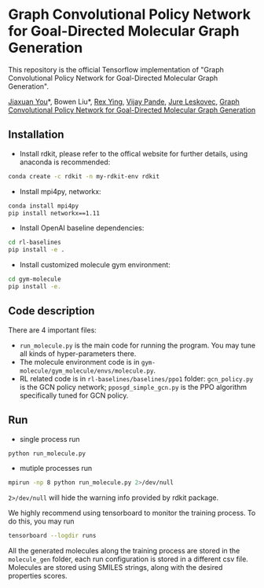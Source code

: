 # Graph Convolutional Policy Network for Goal-Directed Molecular Graph Generation
This repository is the official Tensorflow implementation of "Graph Convolutional Policy Network for Goal-Directed Molecular Graph Generation".

[Jiaxuan You](https://cs.stanford.edu/~jiaxuan/)\*, Bowen Liu\*, [Rex Ying](https://cs.stanford.edu/people/rexy/), [Vijay Pande](https://pande.stanford.edu/), [Jure Leskovec](https://cs.stanford.edu/people/jure/index.html), [Graph Convolutional Policy Network for Goal-Directed Molecular Graph Generation](https://arxiv.org/abs/1806.02473)

## Installation
- Install rdkit, please refer to the offical website for further details, using anaconda is recommended:
```bash
conda create -c rdkit -n my-rdkit-env rdkit
```
- Install mpi4py, networkx:
```bash
conda install mpi4py
pip install networkx==1.11
```
- Install OpenAI baseline dependencies:
```bash
cd rl-baselines
pip install -e .
```
- Install customized molecule gym environment:
```bash
cd gym-molecule
pip install -e.
```


## Code description
There are 4 important files:
- `run_molecule.py` is the main code for running the program. You may tune all kinds of hyper-parameters there.
- The molecule environment code is in `gym-molecule/gym_molecule/envs/molecule.py`.
- RL related code is in `rl-baselines/baselines/ppo1` folder: `gcn_policy.py` is the GCN policy network; `pposgd_simple_gcn.py` is the PPO algorithm specifically tuned for GCN policy.



## Run
- single process run
```bash
python run_molecule.py
```
- mutiple processes run
```bash
mpirun -np 8 python run_molecule.py 2>/dev/null
```
`2>/dev/null` will hide the warning info provided by rdkit package.

We highly recommend using tensorboard to monitor the training process. To do this, you may run
```bash
tensorboard --logdir runs
```

All the generated molecules along the training process are stored in the `molecule_gen` folder, each run configuration is stored in a different csv file. Molecules are stored using SMILES strings, along with the desired properties scores.

